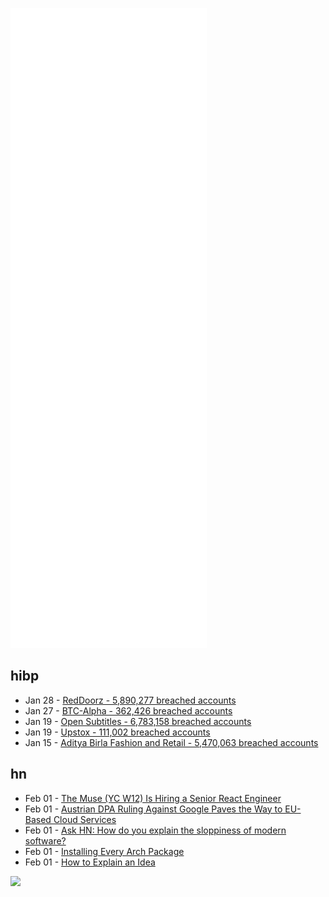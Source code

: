![Metrics](https://raw.githubusercontent.com/phixion/phixion/master/metrics.svg)

## hibp

<!--
for https://github.com/phixion/phixion/blob/main/.github/workflows/feeds.yml
-->
<!--START_SECTION:haveibeenpwnd-->
- Jan 28 - [RedDoorz - 5,890,277 breached accounts](https://haveibeenpwned.com/PwnedWebsites#RedDoorz)
- Jan 27 - [BTC-Alpha - 362,426 breached accounts](https://haveibeenpwned.com/PwnedWebsites#BTCAlpha)
- Jan 19 - [Open Subtitles - 6,783,158 breached accounts](https://haveibeenpwned.com/PwnedWebsites#OpenSubtitles)
- Jan 19 - [Upstox - 111,002 breached accounts](https://haveibeenpwned.com/PwnedWebsites#Upstox)
- Jan 15 - [Aditya Birla Fashion and Retail - 5,470,063 breached accounts](https://haveibeenpwned.com/PwnedWebsites#ABFRL)
<!--END_SECTION:haveibeenpwnd-->

## hn

<!--
for https://github.com/phixion/phixion/blob/main/.github/workflows/feeds.yml
-->
<!--START_SECTION:hn-->
- Feb 01 - [The Muse (YC W12) Is Hiring a Senior React Engineer](https://www.themuse.com/jobs/themuse/senior-react-engineer)
- Feb 01 - [Austrian DPA Ruling Against Google Paves the Way to EU-Based Cloud Services](https://www.infoq.com/news/2022/01/austrian-privacy-gdpr-google/)
- Feb 01 - [Ask HN: How do you explain the sloppiness of modern software?](https://news.ycombinator.com/item?id=30160282)
- Feb 01 - [Installing Every Arch Package](https://ta180m.exozy.me/posts/installing-every-arch-package/)
- Feb 01 - [How to Explain an Idea](https://www.markpollard.net/how-to-explain-an-idea/)
<!--END_SECTION:hn-->

<!--
for https://yhype.me
-->
![](https://hit.yhype.me/github/profile?user_id=13013670)
